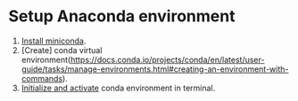# Setup Anaconda environment
1. [Install miniconda](https://docs.anaconda.com/anaconda/install/).
2. [Create] conda virtual environment(https://docs.conda.io/projects/conda/en/latest/user-guide/tasks/manage-environments.html#creating-an-environment-with-commands).
3. [Initialize and activate](https://docs.conda.io/projects/conda/en/latest/user-guide/tasks/manage-environments.html#activating-an-environment) conda environment in terminal.
